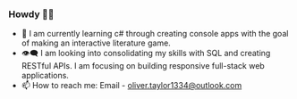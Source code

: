 ### Howdy 🖖🏻

- 🌱 I am currently learning c# through creating console apps with the goal of making an interactive literature game.
- 👁️‍🗨️ I am looking into consolidating my skills with SQL and creating RESTful APIs. I am focusing on building responsive full-stack web applications.
- 📫 How to reach me: Email - oliver.taylor1334@outlook.com

